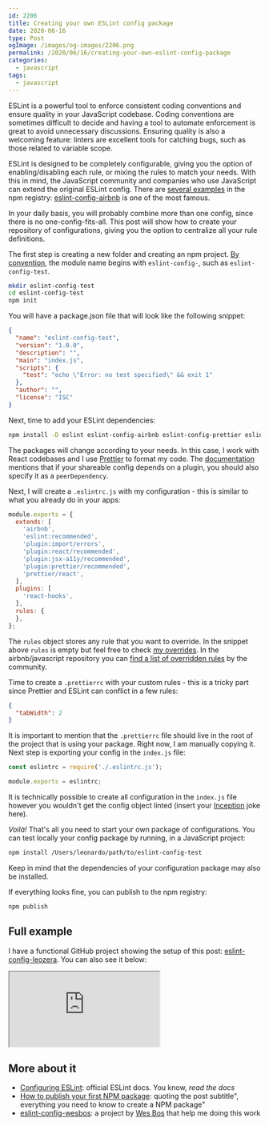 ```yaml
---
id: 2206
title: Creating your own ESLint config package
date: 2020-06-16
type: Post
ogImage: /images/og-images/2206.png
permalink: /2020/06/16/creating-your-own-eslint-config-package
categories:
  - javascript
tags:
  - javascript
---
```


ESLint is a powerful tool to enforce consistent coding conventions and ensure quality in your JavaScript codebase. Coding conventions are sometimes difficult to decide and having a tool to automate enforcement is great to avoid unnecessary discussions. Ensuring quality is also a welcoming feature: linters are excellent tools for catching bugs, such as those related to variable scope.

ESLint is designed to be completely configurable, giving you the option of enabling/disabling each rule, or mixing the rules to match your needs. With this in mind, the JavaScript community and companies who use JavaScript can extend the original ESLint config. There are [several examples](https://www.npmjs.com/search?q=eslint-config) in the npm registry: [eslint-config-airbnb](https://www.npmjs.com/package/eslint-config-airbnb) is one of the most famous. 

In your daily basis, you will probably combine more than one config, since there is no one-config-fits-all. This post will show how to create your repository of configurations, giving you the option to centralize all your rule definitions.

The first step is creating a new folder and creating an npm project. [By convention](https://eslint.org/docs/developer-guide/shareable-configs), the module name begins with `eslint-config-`, such as `eslint-config-test`.

```bash
mkdir eslint-config-test
cd eslint-config-test
npm init
```

You will have a package.json file that will look like the following snippet:

```json
{
  "name": "eslint-config-test",
  "version": "1.0.0",
  "description": "",
  "main": "index.js",
  "scripts": {
    "test": "echo \"Error: no test specified\" && exit 1"
  },
  "author": "",
  "license": "ISC"
}
```

Next, time to add your ESLint dependencies:

```bash
npm install -D eslint eslint-config-airbnb eslint-config-prettier eslint-plugin-import eslint-plugin-jsx eslint-plugin-prettier eslint-plugin-react eslint-plugin-react-hooks prettier
```

The packages will change according to your needs. In this case, I work with React codebases and I use [Prettier](https://prettier.io/) to format my code. The [documentation](https://eslint.org/docs/developer-guide/shareable-configs#publishing-a-shareable-config) mentions that if your shareable config depends on a plugin, you should also specify it as a `peerDependency`. 

Next, I will create a `.eslintrc.js` with my configuration - this is similar to what you already do in your apps:

```js
module.exports = {
  extends: [
    'airbnb',
    'eslint:recommended',
    'plugin:import/errors',
    'plugin:react/recommended',
    'plugin:jsx-a11y/recommended',
    'plugin:prettier/recommended',
    'prettier/react',
  ],
  plugins: [
    'react-hooks',
  ],
  rules: {
  },
};
```

The `rules` object stores any rule that you want to override. In the snippet above `rules` is empty but feel free to check [my overrides](https://github.com/leonardofaria/eslint-config-leozera/blob/master/.eslintrc.js#L14:L58). In the airbnb/javascript repository you can [find a list of overridden rules](https://github.com/airbnb/javascript/issues/1089) by the community. 

Time to create a `.prettierrc` with your custom rules - this is a tricky part since Prettier and ESLint can conflict in a few rules:

```json
{
  "tabWidth": 2
}
```

It is important to mention that the `.prettierrc` file should live in the root of the project that is using your package. Right now, I am manually copying it. Next step is exporting your config in the `index.js` file: 

```js
const eslintrc = require('./.eslintrc.js');

module.exports = eslintrc;
```

It is technically possible to create all configuration in the `index.js` file however you wouldn't get the config object linted (insert your [Inception](https://www.imdb.com/title/tt1375666/) joke here).

_Voilà!_ That's all you need to start your own package of configurations. You can test locally your config package by running, in a JavaScript project:

```bash
npm install /Users/leonardo/path/to/eslint-config-test
```

Keep in mind that the dependencies of your configuration package may also be installed.

If everything looks fine, you can publish to the npm registry:

```bash
npm publish
```

## Full example

I have a functional GitHub project showing the setup of this post: [eslint-config-leozera](https://github.com/leonardofaria/eslint-config-leozera). You can also see it below:

<div class="full-width">
  <iframe
     src="https://codesandbox.io/embed/github/leonardofaria/eslint-config-leozera/tree/master/?fontsize=14&theme=dark"
     title="leonardofaria/eslint-config-leozera"
     allow="accelerometer; ambient-light-sensor; camera; encrypted-media; geolocation; gyroscope; hid; microphone; midi; payment; usb; vr; xr-spatial-tracking"
     sandbox="allow-autoPlay allow-forms allow-modals allow-popups allow-presentation allow-same-origin allow-scripts"
   ></iframe>
</div>

## More about it

- [Configuring ESLint](https://eslint.org/docs/user-guide/configuring): official ESLint docs. You know, _read the docs_
- [How to publish your first NPM package](https://medium.com/@bretcameron/how-to-publish-your-first-npm-package-b224296fc57b): quoting the post subtitle", everything you need to know to create a NPM package"
- [eslint-config-wesbos](https://github.com/wesbos/eslint-config-wesbos): a project by [Wes Bos](https://www.wesbos.com/) that help me doing this work
